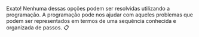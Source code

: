 Exato! Nenhuma dessas opções podem ser resolvidas utilizando a programação. A programação pode nos ajudar com aqueles problemas que podem ser representados em termos de uma sequência conhecida e organizada de passos.  :clipboard: